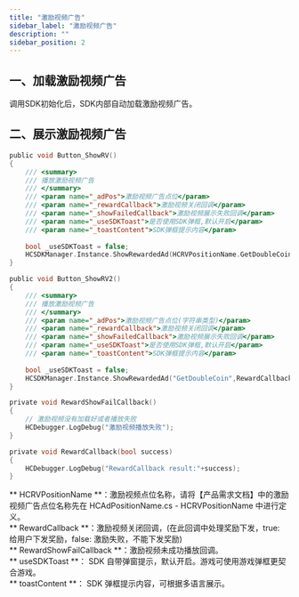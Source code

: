 ```yaml
---
title: "激励视频广告"
sidebar_label: "激励视频广告"
description: ""
sidebar_position: 2
---
```


## 一、加载激励视频广告

调用SDK初始化后，SDK内部自动加载激励视频广告。

## 二、展示激励视频广告
```c
public void Button_ShowRV()
{
    /// <summary>
    /// 播放激励视频广告
    /// </summary>
    /// <param name="_adPos">激励视频广告点位</param>
    /// <param name="_rewardCallback">激励视频关闭回调</param>
    /// <param name="_showFailedCallback">激励视频展示失败回调</param>
    /// <param name="_useSDKToast">是否使用SDK弹框,默认开启</param>
    /// <param name="_toastContent">SDK弹框提示内容</param>
     
    bool _useSDKToast = false;
    HCSDKManager.Instance.ShowRewardedAd(HCRVPositionName.GetDoubleCoin,RewardCallback,RewardShowFailCallback,_useSDKToast,_toastContent);
}

public void Button_ShowRV2()
{
    /// <summary>
    /// 播放激励视频广告
    /// </summary>
    /// <param name="_adPos">激励视频广告点位(字符串类型)</param>
    /// <param name="_rewardCallback">激励视频关闭回调</param>
    /// <param name="_showFailedCallback">激励视频展示失败回调</param>
    /// <param name="_useSDKToast">是否使用SDK弹框,默认开启</param>
    /// <param name="_toastContent">SDK弹框提示内容</param>
     
    bool _useSDKToast = false;
    HCSDKManager.Instance.ShowRewardedAd("GetDoubleCoin",RewardCallback,RewardShowFailCallback,_useSDKToast,_toastContent);
}

private void RewardShowFailCallback()
{
    // 激励视频没有加载好或者播放失败
    HCDebugger.LogDebug("激励视频播放失败");
}

private void RewardCallback(bool success)
{
    HCDebugger.LogDebug("RewardCallback result:"+success);
}
```

** HCRVPositionName **：激励视频点位名称，请将【产品需求文档】中的激励视频广告点位名称先在 HCAdPositionName.cs - HCRVPositionName 中进行定义。<br/>
** RewardCallback **：激励视频关闭回调，(在此回调中处理奖励下发，true: 给用户下发奖励，false: 激励失败，不能下发奖励)<br/>
** RewardShowFailCallback **：激励视频未成功播放回调。<br/>
** useSDKToast **： SDK 自带弹窗提示，默认开启。游戏可使用游戏弹框更契合游戏。<br/>
** toastContent **： SDK 弹框提示内容，可根据多语言展示。
